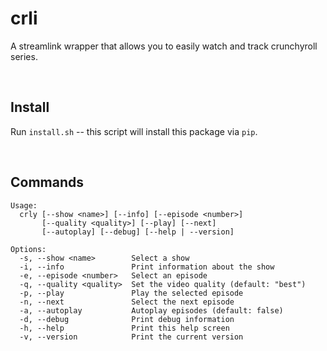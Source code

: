 # crli

A streamlink wrapper that allows you to easily watch and track crunchyroll series.



 
## Install
Run `install.sh` -- this script will install this package via `pip`.



 
## Commands

```
Usage:
  crly [--show <name>] [--info] [--episode <number>]
       [--quality <quality>] [--play] [--next]
       [--autoplay] [--debug] [--help | --version]

Options:
  -s, --show <name>        Select a show
  -i, --info               Print information about the show
  -e, --episode <number>   Select an episode
  -q, --quality <quality>  Set the video quality (default: "best")
  -p, --play               Play the selected episode
  -n, --next               Select the next episode
  -a, --autoplay           Autoplay episodes (default: false)
  -d, --debug              Print debug information
  -h, --help               Print this help screen
  -v, --version            Print the current version
```